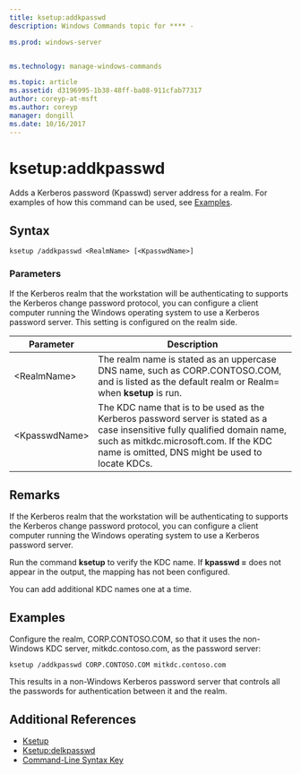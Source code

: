 ```yaml
---
title: ksetup:addkpasswd
description: Windows Commands topic for **** - 

ms.prod: windows-server


ms.technology: manage-windows-commands

ms.topic: article
ms.assetid: d3196995-1b38-48ff-ba08-911cfab77317
author: coreyp-at-msft
ms.author: coreyp
manager: dongill
ms.date: 10/16/2017
---
```


# ksetup:addkpasswd



Adds a Kerberos password (Kpasswd) server address for a realm. For examples of how this command can be used, see [Examples](#BKMK_Examples).

## Syntax

```
ksetup /addkpasswd <RealmName> [<KpasswdName>]
```

### Parameters

If the Kerberos realm that the workstation will be authenticating to supports the Kerberos change password protocol, you can configure a client computer running the Windows operating system to use a Kerberos password server. This setting is configured on the realm side.

|Parameter|Description|
|---------|-----------|
|\<RealmName>|The realm name is stated as an uppercase DNS name, such as CORP.CONTOSO.COM, and is listed as the default realm or Realm= when **ksetup** is run.|
|\<KpasswdName>|The KDC name that is to be used as the Kerberos password server is stated as a case insensitive fully qualified domain name, such as mitkdc.microsoft.com. If the KDC name is omitted, DNS might be used to locate KDCs.|

## Remarks

If the Kerberos realm that the workstation will be authenticating to supports the Kerberos change password protocol, you can configure a client computer running the Windows operating system to use a Kerberos password server.

Run the command **ksetup** to verify the KDC name. If **kpasswd =** does not appear in the output, the mapping has not been configured.

You can add additional KDC names one at a time.

## <a name=BKMK_Examples></a>Examples

Configure the realm, CORP.CONTOSO.COM, so that it uses the non-Windows KDC server, mitkdc.contoso.com, as the password server:
```
ksetup /addkpasswd CORP.CONTOSO.COM mitkdc.contoso.com
```
This results in a non-Windows Kerberos password server that controls all the passwords for authentication between it and the realm.

## Additional References

-   [Ksetup](ksetup.md)
-   [Ksetup:delkpasswd](ksetup-delkpasswd.md)
-   [Command-Line Syntax Key](command-line-syntax-key.md)